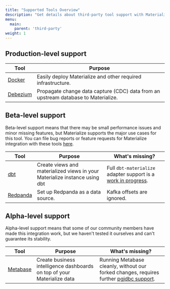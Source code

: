 ```yaml
---
title: "Supported Tools Overview"
description: "Get details about third-party tool support with Materialize"
menu:
  main:
    parent: 'third-party'
weight: 1
---
```


## Production-level support

| Tool | Purpose |
|------|---------|
| [Docker](/third-party/docker) | Easily deploy Materialize and other required infrastructure.
| [Debezium](/third-party/debezium) | Propagate change data capture (CDC) data from an upstream database to Materialize.


## Beta-level support

Beta-level support means that there may be small performance issues and minor missing features, but Materialize supports the major use cases for this tool. You can file bug reports or feature requests for Materialize integration with these tools [here](https://github.com/MaterializeInc/materialize).

| Tool                    | Purpose                                                                    | What's missing?                                                                                                            |
| ----------------------- | -------------------------------------------------------------------------- | -------------------------------------------------------------------------------------------------------------------------- |
| [dbt](/third-party/dbt) | Create views and materialized views in your Materialize instance using dbt | Full `dbt-materialize` adapter support is a [work in progress](https://github.com/MaterializeInc/materialize/issues/5462). |
| [Redpanda](/third-party/redpanda) | Set up Redpanda as a data source. | Kafka offsets are ignored.

## Alpha-level support

Alpha-level support means that some of our community members have made this integration work, but we haven't tested it ourselves and can't guarantee its stability.

| Tool | Purpose | What's missing? |
|------|---------|---------|
| [Metabase](/third-party/metabase) | Create business intelligence dashboards on top of your Materialize data | Running Metabase cleanly, without our forked changes, requires further [pgjdbc support](https://github.com/MaterializeInc/materialize/issues/3727).

